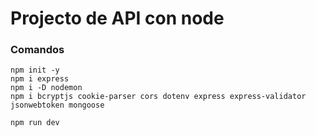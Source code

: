 # Projecto de API con node

### Comandos

```
npm init -y
npm i express
npm i -D nodemon
npm i bcryptjs cookie-parser cors dotenv express express-validator jsonwebtoken mongoose
```

```
npm run dev
```
